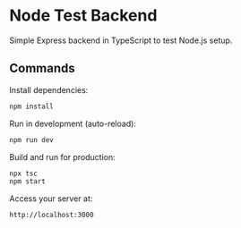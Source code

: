 # Node Test Backend

Simple Express backend in TypeScript to test Node.js setup.

## Commands
Install dependencies:
```bash
npm install
```

Run in development (auto-reload):
```bash
npm run dev
```

Build and run for production:
```bash
npx tsc
npm start
```

Access your server at:
```
http://localhost:3000
```
